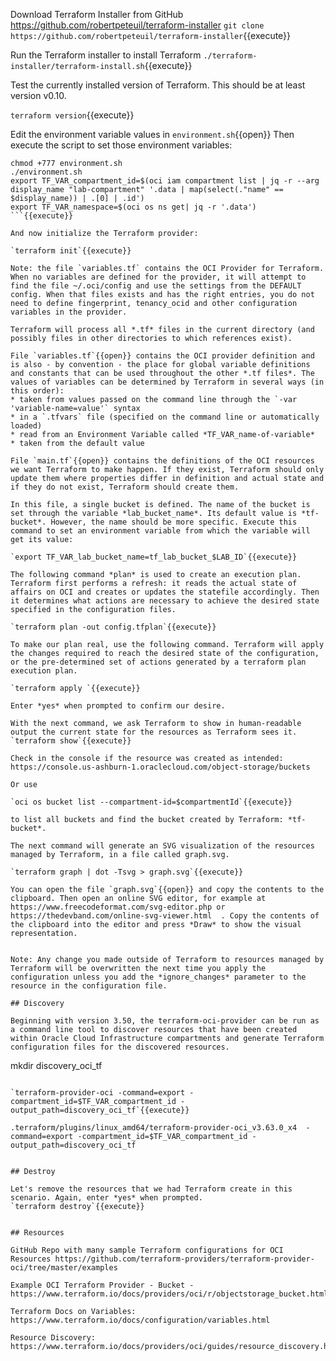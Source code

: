 Download Terraform Installer from GitHub https://github.com/robertpeteuil/terraform-installer
`git clone https://github.com/robertpeteuil/terraform-installer`{{execute}}

Run the Terraform installer to install Terraform
`./terraform-installer/terraform-install.sh`{{execute}}

Test the currently installed version of Terraform. This should be at least version v0.10.

`terraform version`{{execute}}

Edit the environment variable values in `environment.sh`{{open}}
Then execute the script to set those environment variables:
```
chmod +777 environment.sh
./environment.sh
export TF_VAR_compartment_id=$(oci iam compartment list | jq -r --arg display_name "lab-compartment" '.data | map(select(."name" == $display_name)) | .[0] | .id')
export TF_VAR_namespace=$(oci os ns get| jq -r '.data')
```{{execute}}

And now initialize the Terraform provider:

`terraform init`{{execute}}

Note: the file `variables.tf` contains the OCI Provider for Terraform. When no variables are defined for the provider, it will attempt to find the file ~/.oci/config and use the settings from the DEFAULT config. When that files exists and has the right entries, you do not need to define fingerprint, tenancy_ocid and other configuration variables in the provider.

Terraform will process all *.tf* files in the current directory (and possibly files in other directories to which references exist).

File `variables.tf`{{open}} contains the OCI provider definition and is also - by convention - the place for global variable definitions and constants that can be used throughout the other *.tf files*. The values of variables can be determined by Terraform in several ways (in this order):
* taken from values passed on the command line through the `-var 'variable-name=value'` syntax 
* in a `.tfvars` file (specified on the command line or automatically loaded)
* read from an Environment Variable called *TF_VAR_name-of-variable*
* taken from the default value

File `main.tf`{{open}} contains the definitions of the OCI resources we want Terraform to make happen. If they exist, Terraform should only update them where properties differ in definition and actual state and if they do not exist, Terraform should create them.

In this file, a single bucket is defined. The name of the bucket is set through the variable *lab_bucket_name*. Its default value is *tf-bucket*. However, the name should be more specific. Execute this command to set an environment variable from which the variable will get its value:

`export TF_VAR_lab_bucket_name=tf_lab_bucket_$LAB_ID`{{execute}}

The following command *plan* is used to create an execution plan. Terraform first performs a refresh: it reads the actual state of affairs on OCI and creates or updates the statefile accordingly. Then it determines what actions are necessary to achieve the desired state specified in the configuration files.

`terraform plan -out config.tfplan`{{execute}}

To make our plan real, use the following command. Terraform will apply the changes required to reach the desired state of the configuration, or the pre-determined set of actions generated by a terraform plan execution plan.

`terraform apply `{{execute}}

Enter *yes* when prompted to confirm our desire.

With the next command, we ask Terraform to show in human-readable output the current state for the resources as Terraform sees it.
`terraform show`{{execute}}

Check in the console if the resource was created as intended:
https://console.us-ashburn-1.oraclecloud.com/object-storage/buckets 

Or use

`oci os bucket list --compartment-id=$compartmentId`{{execute}}

to list all buckets and find the bucket created by Terraform: *tf-bucket*. 

The next command will generate an SVG visualization of the resources managed by Terraform, in a file called graph.svg.

`terraform graph | dot -Tsvg > graph.svg`{{execute}}

You can open the file `graph.svg`{{open}} and copy the contents to the clipboard. Then open an online SVG editor, for example at https://www.freecodeformat.com/svg-editor.php or https://thedevband.com/online-svg-viewer.html  . Copy the contents of the clipboard into the editor and press *Draw* to show the visual representation. 


Note: Any change you made outside of Terraform to resources managed by Terraform will be overwritten the next time you apply the configuration unless you add the *ignore_changes* parameter to the resource in the configuration file.

## Discovery

Beginning with version 3.50, the terraform-oci-provider can be run as a command line tool to discover resources that have been created within Oracle Cloud Infrastructure compartments and generate Terraform configuration files for the discovered resources.

```
mkdir discovery_oci_tf

```{{execute}}

`terraform-provider-oci -command=export -compartment_id=$TF_VAR_compartment_id -output_path=discovery_oci_tf`{{execute}}

.terraform/plugins/linux_amd64/terraform-provider-oci_v3.63.0_x4  -command=export -compartment_id=$TF_VAR_compartment_id -output_path=discovery_oci_tf


## Destroy

Let's remove the resources that we had Terraform create in this scenario. Again, enter *yes* when prompted.
`terraform destroy`{{execute}}


## Resources

GitHub Repo with many sample Terraform configurations for OCI Resources https://github.com/terraform-providers/terraform-provider-oci/tree/master/examples 

Example OCI Terraform Provider - Bucket - https://www.terraform.io/docs/providers/oci/r/objectstorage_bucket.html

Terraform Docs on Variables: https://www.terraform.io/docs/configuration/variables.html 

Resource Discovery: https://www.terraform.io/docs/providers/oci/guides/resource_discovery.html 